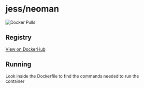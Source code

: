 # jess/neoman

![Docker Pulls](https://img.shields.io/docker/pulls/jess/neoman)



## Registry

[View on DockerHub](https://hub.docker.com/r/jess/neoman)

## Running

Look inside the Dockerfile to find the commands needed to run the container
